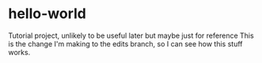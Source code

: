 # hello-world
Tutorial project, unlikely to be useful later but maybe just for reference
This is the change I'm making to the edits branch, so I can see how this stuff works.
